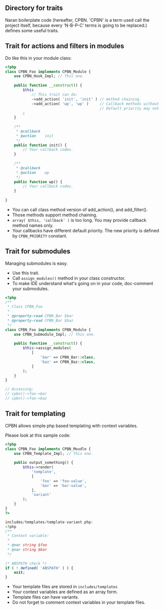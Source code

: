 Directory for traits
--------------------
Naran boilerplate code (hereafter, CPBN. 'CPBN' is a term used call the project itself, because every 'N-B-P-C' terms is
going to be replaced.) defines some useful traits.

## Trait for actions and filters in modules
Do like this in your module class:
```php
<?php
class CPBN_Foo implements CPBN_Module {
    use CPBN_Hook_Impl; // This one.
    
    public function __construct() {
        $this
            // This trait can do:
            ->add_action( 'init', 'init' ) // method chaining.
            ->add_action( 'wp', 'wp' )     // Callback methods without arrays.
                                           // Default priority may not be 10. See CPBN_PRIORITY.
        ;
    }
    
    /**
     * @callback
     * @action    init
     */
    public function init() {
        // Your callback codes.
    }
    
    /**
     * @callback
     * @action    wp
     */
    public function wp() {
        // Your callback codes.
    }
    
}
```

* You can call class method version of add_action(), and add_filter().
* Those methods support method chaining.
* `array( $this, 'callback' )` is too long. You may provide callback method names only. 
* Your callbacks have different default priority. The new priority is defined by `CPBN_PRIORITY` constant.




## Trait for submodules
Managing submodules is easy.

* Use this trait.
* Call `assign_modules()` method in your class constructor.
* To make IDE understand what's going on in your code, doc-comment your submodules. 

```php
<?php
/**
 * Class CPBN_Foo
 * 
 * @property-read CPBN_Bar $bar 
 * @property-read CPBN_Bar $baz 
 */
class CPBN_Foo implements CPBN_Module {
    use CPBN_Submodule_Impl; // This one.
    
    public function __construct() {
        $this->assign_modules(
            [
                'bar' => CPBN_Bar::class,
                'baz' => CPBN_Baz::class,
            ]       
        );
    }
}

// Accessing:
// cpbn()->foo->bar
// cpbn()->foo->baz
```



## Trait for templating
CPBN allows simple php based templating with context variables.

Please look at this sample code:
```php
<?php
class CPBN_Foo implements CPBN_Moudle {
    use CPBN_Template_Impl; // This one.
    
    public output_something() {
        $this->render( 
            'template',
            [
                'foo' => 'foo-value',
                'bar' => 'bar-value',
            ],
            'variant'
        );
    }
}
?>

includes/templates/template-variant.php:
<?php
/**
 * Context variable:
 * 
 * @var string $foo
 * @var string $bar                
 */
 
/* ABSPATH check */ 
if ( ! defined( 'ABSPATH' ) ) {
    exit;
}
```

* Your template files are stored in `includes/templates`
* Your context variables are defined as an array form.
* Template files can have variants.
* Do not forget to comment context variables in your template files.